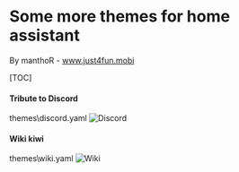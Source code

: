 # Some more themes for home assistant
By manthoR - www.just4fun.mobi

[TOC]

#### Tribute to Discord
themes\discord.yaml
![Discord](http://just4fun.mobi/wp-content/uploads/2019/08/desktop.png "Discord")

#### Wiki kiwi
themes\wiki.yaml
![Wiki](http://just4fun.mobi/wp-content/uploads/2019/08/theme_wiki.png "Wiki")



